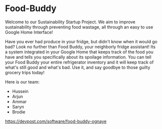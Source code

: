 # Food-Buddy

Welcome to our Sustainability Startup Project. We aim to improve sustainability through preventing food wastage, all through an easy to use Google Home Interface!

Have you ever had produce in your fridge, but didn't know when it would go bad? Look no further than Food Buddy, your neighborly fridge assistant! Its a system integrated in your Google Home that keeps track of the food you have and tells you specifically about its spoilage information. You can tell your Food Buddy your entire refrigerator inventory and it will keep track of what's still good and what's bad. Use it, and say goodbye to those guilty grocery trips today!

Here is our team:
* Hussein
* Arjun
* Ammar
* Saryn
* Brodie

https://devpost.com/software/food-buddy-ognaye
